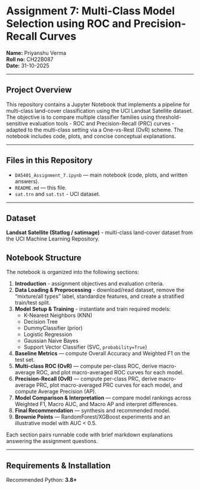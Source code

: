 # Assignment 7: Multi-Class Model Selection using ROC and Precision-Recall Curves

**Name:** Priyanshu Verma  
**Roll no:** CH22B087  
**Date:** 31-10-2025

---

## Project Overview

This repository contains a Jupyter Notebook that implements a pipeline for multi-class land-cover classification using the UCI Landsat Satellite dataset. The objective is to compare multiple classifier families using threshold-sensitive evaluation tools - ROC and Precision-Recall (PRC) curves - adapted to the multi-class setting via a One-vs-Rest (OvR) scheme. The notebook includes code, plots, and concise conceptual explanations.

---

## Files in this Repository

- `DA5401_Assignment_7.ipynb` — main notebook (code, plots, and written answers).  
- `README.md` — this file.  
- `sat.trn` and `sat.tst`  - UCI dataset.

---

## Dataset

**Landsat Satellite (Statlog / satimage)** - multi-class land-cover dataset from the UCI Machine Learning Repository.


## Notebook Structure

The notebook is organized into the following sections:

1. **Introduction** - assignment objectives and evaluation criteria.  
2. **Data Loading & Preprocessing** - download/read dataset, remove the “mixture/all types” label, standardize features, and create a stratified train/test split.  
3. **Model Setup & Training** - instantiate and train required models:
   - K-Nearest Neighbors (KNN)  
   - Decision Tree  
   - DummyClassifier (prior)  
   - Logistic Regression  
   - Gaussian Naive Bayes  
   - Support Vector Classifier (SVC, `probability=True`)  
4. **Baseline Metrics** — compute Overall Accuracy and Weighted F1 on the test set.  
5. **Multi-class ROC (OvR)** — compute per-class ROC, derive macro-average ROC, and plot macro-averaged ROC curves for each model.  
6. **Precision-Recall (OvR)** — compute per-class PRC, derive macro-average PRC, plot macro-averaged PRC curves for each model, and compute Average Precision (AP).  
7. **Model Comparison & Interpretation** — compare model rankings across Weighted F1, Macro AUC, and Macro AP and interpret differences.  
8. **Final Recommendation** — synthesis and recommended model.  
9. **Brownie Points** — RandomForest/XGBoost experiments and an illustrative model with AUC < 0.5.  

Each section pairs runnable code with brief markdown explanations answering the assignment questions.

---

## Requirements & Installation

Recommended Python: **3.8+**

